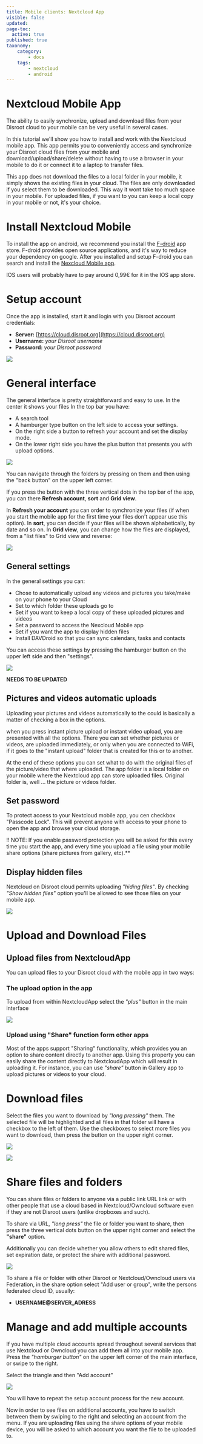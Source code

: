```yaml
---
title: Mobile clients: Nextcloud App
visible: false
updated:
page-toc:
  active: true
published: true
taxonomy:
    category:
        - docs
    tags:
        - nextcloud
        - android
---
```


# Nextcloud Mobile App

The ability to easily synchronize, upload and download files from your Disroot cloud to your mobile can be very useful in several cases.

In this tutorial we'll show you how to install and work with the Nextcloud mobile app. This app permits you to conveniently access and synchronize your Disroot cloud files from your mobile and download/upload/share/delete without having to use a browser in your mobile to do it or connect it to a laptop to transfer files.

This app does not download the files to a local folder in your mobile, it simply shows the existing files in your cloud. The files are only downloaded if you select them to be downloaded. This way it wont take too much space in your mobile. For uploaded files, if you want to you can keep a local copy in your mobile or not, it's your choice.


# Install Nextcloud Mobile

To install the app on android, we recommend you install the [F-droid](https://f-droid.org/) app store. F-droid provides open source applications, and it's way to reduce your dependency on google. After you installed and setup F-droid you can search and install the [Nexcloud Mobile app](https://f-droid.org/repository/browse/?fdfilter=Nextcloud&fdid=com.nextcloud.client/).

IOS users will probably have to pay around 0,99€ for it in the IOS app store.


# Setup account
Once the app is installed, start it and login with you Disroot account credentials:

* **Server:** [https://cloud.disroot.org](https://cloud.disroot.org)
* **Username:** _your Disroot username_
* **Password:** _your Disroot password_

![](en/nextcloud_app_login.jpeg)


# General interface

The general interface is pretty straightforward and easy to use. In the center it shows your files
In the top bar you have:

* A search tool
* A hamburger type button on the left side to access your settings.
* On the right side a button to refresh your account and set the display mode.
* On the lower right side you have the plus button that presents you with upload options.

![](en/nextcloud_app_main1.jpeg)

You can navigate through the folders by pressing on them and then using the "back button" on the upper left corner.

If you press the button with the three vertical dots in the top bar of the app, you can there **Refresh account**, **sort** and **Grid view**.

In **Refresh your account** you can order to synchronize your files (if when you start the mobile app for the first time your files don't appear use this option).
In **sort**, you can decide if your files will be shown alphabetically, by date and so on.
In **Grid view**, you can change how the files are displayed, from a "list files" to Grid view and reverse:

![](en/nextcloud_app_main2.jpeg)    


## General settings

In the general settings you can:

* Chose to automatically upload any videos and pictures you take/make on your phone to your Cloud
* Set to which folder these uploads go to
* Set if you want to keep a local copy of these uploaded pictures and videos
* Set a password to access the Nexcloud Mobile app
* Set if you want the app to display hidden files
* Install DAVDroid so that you can sync calendars, tasks and contacts

You can access these settings by pressing the hamburger button on the upper left side and then "settings".

![](en/nextcloud_app_settings1.jpeg)

**NEEDS TO BE UPDATED**
## Pictures and videos automatic uploads

Uploading your pictures and videos automatically to the could is basically a matter of checking a box in the options.  

when you press instant picture upload or instant video upload, you are presented with all the options.
There you can set whether pictures or videos, are uploaded immediately, or only when you are connected to WiFi, if it goes to the "instant upload" folder that is created for this or to another.

At the end of these options you can set what to do with the original files of the picture/video that where uploaded. The app folder is a local folder on your mobile where the Nextcloud app can store uploaded files. Original folder is, well ... the picture or videos folder.

## Set password
To protect access to your Nextcloud mobile app, you cen checkbox "Passcode Lock". This will prevent anyone with access to your phone to open the app and browse your cloud storage.

!! NOTE: If you enable password protection you will be asked for this every time you start the app, and every time you upload a file using your mobile share options (share pictures from gallery, etc).**

## Display hidden files
Nextcloud on Disroot cloud permits uploading *"hiding files"*. By checking *"Show hidden files"* option you'll be allowed to see those files on your mobile app.

![](en/nextcloud_app_settings3.jpeg)


# Upload and Download Files

## Upload files from NextcloudApp
You can upload files to your Disroot cloud with the mobile app in two ways:

### The upload option in the app

To upload from within NextcloudApp select the *"plus"* button in the main interface

![](en/nextcloud_app_upload1.jpeg)

### Upload using "Share" function form other apps

Most of the apps support "Sharing" functionality, which provides you an option to share content directly to another app. Using this property you can easily share the content directly to NextcloudApp which will result in uploading it. For instance, you can use *"share"* button in Gallery app to upload pictures or videos to your cloud.

# Download files
Select the files you want to download by *"long pressing"* them. The selected file will be highlighted and all files in that folder will have a checkbox to the left of them. Use the checkboxes to select more files you want to download, then press the button on the upper right corner.

![](en/nextcloud_app_download1.jpeg)


![](en/nextcloud_app_download2.jpeg)


# Share files and folders
You can share files or folders to anyone via a public link URL link or with other people that use a cloud based in Nextcloud/Owncloud software even if they are not Disroot users (unlike dropboxes and such).

To share via URL, *"long press"* the file or folder you want to share, then press the three vertical dots button on the upper right corner and select the **"share"** option.

Additionally you can decide whether you allow others to edit shared files, set expiration date, or protect the share with additional password.

![](en/nextcloud_app_share1.jpeg)

To share a file or folder with other Disroot or Nextcloud/Owncloud users via Federation, in the share option select "Add user or group", write the persons federated cloud ID, usually:

* **USERNAME@SERVER_ADRESS**


# Manage and add multiple accounts
If you have multiple cloud accounts spread throughout several services that use Nextcloud or Owncloud you can add them all into your mobile app.
Press the *"hamburger button"* on the upper left corner of the main interface, or swipe to the right.

Select the triangle and then "Add account"

![](en/nextcloud_app_add_account1.jpeg)

You will have to repeat the setup account process for the new account.

Now in order to see files on additional accounts, you have to switch between them by swiping to the right and selecting an account from the menu.
If you are uploading files using the share options of your mobile device, you will be asked to which account  you want the file to be uploaded to.
